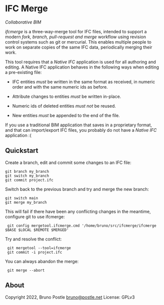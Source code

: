 # IFC Merge

*Collaborative BIM*

*ifcmerge* is a three-way-merge tool for IFC files, intended to support a
modern *fork, branch, pull-request and merge* workflow using revision control
systems such as git or mercurial.  This enables multiple people to work on
separate copies of the same IFC data, periodically merging their work.

This tool requires that a *Native IFC* application is used for all authoring
and editing.  A Native IFC application behaves in the following ways when
editing a pre-existing file:

* IFC entities *must* be written in the same format as received, in numeric
  order and with the same numeric ids as before.

* Attribute changes to entities *must* be written in-place.

* Numeric ids of deleted entities *must not* be reused.

* New entities *must* be appended to the end of the file.

If you use a traditional BIM application that saves in a proprietary format,
and that can import/export IFC files, you probably do not have a *Native IFC*
application :(

## Quickstart

Create a branch, edit and commit some changes to an IFC file:

    git branch my_branch
    git switch my_branch
    git commit project.ifc

Switch back to the previous branch and try and merge the new branch:

    git switch main
    git merge my_branch

This will fail if there have been any conflicting changes in the meantime,
configure git to use ifcmerge:

     git config mergetool.ifcmerge.cmd '/home/bruno/src/ifcmerge/ifcmerge $BASE $LOCAL $REMOTE $MERGED'

Try and resolve the conflict:

     git mergetool --tool=ifcmerge
     git commit -i project.ifc

You can always abandon the merge:

     git merge --abort

## About

Copyright 2022, Bruno Postle <bruno@postle.net>
License: GPLv3
